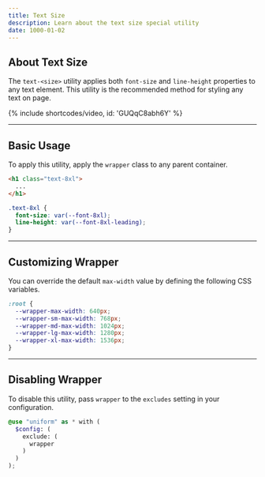 ```yaml
---
title: Text Size
description: Learn about the text size special utility
date: 1000-01-02
---
```


## About Text Size

The `text-<size>` utility applies both `font-size` and `line-height` properties to any text element. This utility is the recommended method for styling any text on page.

{% include shortcodes/video, id: 'GUQqC8abh6Y' %}

---

## Basic Usage

To apply this utility, apply the `wrapper` class to any parent container.

```html
<h1 class="text-8xl">
  ...
</h1>
```

```css
.text-8xl {
  font-size: var(--font-8xl);
  line-height: var(--font-8xl-leading);
}
```

---

## Customizing Wrapper

You can override the default `max-width` value by defining the following CSS variables.

```css
:root {
  --wrapper-max-width: 640px;
  --wrapper-sm-max-width: 768px;
  --wrapper-md-max-width: 1024px;
  --wrapper-lg-max-width: 1280px;
  --wrapper-xl-max-width: 1536px;
}
```

---

## Disabling Wrapper

To disable this utility, pass `wrapper` to the `excludes` setting in your configuration.

```scss
@use "uniform" as * with (
  $config: (
    exclude: (
      wrapper
    )
  )
);
```